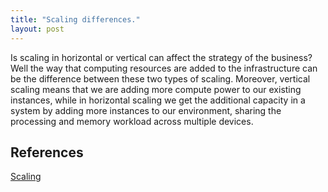 ```yaml
---
title: "Scaling differences."
layout: post
---
```


Is scaling in horizontal or vertical can affect the strategy of the business? Well the way that computing resources are added to the infrastructure can be the difference between these two types of scaling. Moreover, vertical scaling means that we are adding more compute power to our existing instances, while in horizontal scaling  we get the additional capacity in a system by adding more instances to our environment, sharing the processing and memory workload across multiple devices. 

























## References

[Scaling](https://www.section.io/blog/scaling-horizontally-vs-vertically/)
